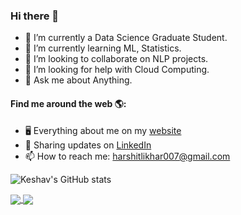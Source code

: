 
### Hi there 👋

- 🔭 I’m currently a Data Science Graduate Student.
- 🌱 I’m currently learning ML, Statistics.
- 👯 I’m looking to collaborate on NLP projects.
- 🤔 I’m looking for help with Cloud Computing.
- 💬 Ask me about Anything.

#### Find me around the web 🌎:
- 🖥 Everything about me on my <a href="https://harshitlikhar007.wixsite.com/klikhar">website</a> 
- 💼 Sharing updates on <a href="https://www.linkedin.com/in/keshav-likhar-233278181/">LinkedIn</a> 
- 📫 How to reach me: harshitlikhar007@gmail.com 

![Keshav's GitHub stats](https://github-readme-stats.vercel.app/api?username=harshitlikhar&count_private=true&show_icons=true&theme=radical)

<!--
**harshitlikhar/harshitlikhar** is a ✨ _special_ ✨ repository because its `README.md` (this file) appears on your GitHub profile.

Here are some ideas to get you started:

- 🔭 I’m currently working on ...
- 🌱 I’m currently learning ...
- 👯 I’m looking to collaborate on ...
- 🤔 I’m looking for help with ...
- 💬 Ask me about ...
- 📫 How to reach me: ...
- 😄 Pronouns: ...
- ⚡ Fun fact: ...
-->

<a href="https://github.com/harshitlikhar/github-readme-stats">
  <img align="center" src="https://github-readme-stats.vercel.app/api/pin/?username=harshitlikhar&count_private=true&show_icons=true&theme=radical&repo=github-readme-stats" />
</a>
<a href="https://github.com/harshitlikhar/convoychat">
  <img align="center" src="https://github-readme-stats.vercel.app/api/pin/?username=harshitlikhar&repo=convoychat" />
</a>
